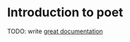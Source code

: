 # Introduction to poet

TODO: write [great documentation](http://jacobian.org/writing/what-to-write/)
